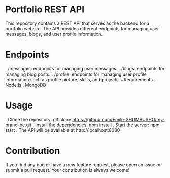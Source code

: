 # Portfolio REST API
This repository contains a REST API that serves as the backend for a portfolio website. The API provides different endpoints for managing user messages, blogs, and user profile information.

# Endpoints
. /messages: endpoints for managing user messages.
. /blogs: endpoints for managing blog posts.
. /profile: endpoints for managing user profile information such as profile picture, skills, and projects.
#Requirements
. Node.js
. MongoDB
# Usage
. Clone the repository: git clone https://github.com/Emile-SHUMBUSHO/my-brand-be.git
. Install the dependencies: npm install
. Start the server: npm start
. The API will be available at http://localhost:8080
# Contribution
If you find any bug or have a new feature request, please open an issue or submit a pull request. Your contribution is always welcome!



